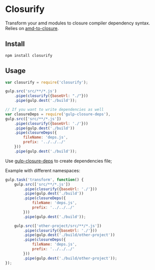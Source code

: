 Closurify
===================

Transform your amd modules to closure compiler dependency syntax.
Relies on [amd-to-closure](https://github.com/bramstein/amd-to-closure).

## Install
`npm install closurify`

## Usage
```javascript
var closurify = require('closurify');

gulp.src('src/**/*.js')
    .pipe(closurify({baseUrl: "./"}))
    .pipe(gulp.dest('./build'));

// If you want to write dependencies as well
var closureDeps = require('gulp-closure-deps'),
gulp.src(['src/**/*.js'])
    .pipe(closurify({baseUrl: './'}))
    .pipe(gulp.dest('./build'))
    .pipe(closureDeps({
        fileName: 'deps.js',
        prefix: '../../../'
    }))
    .pipe(gulp.dest('./build'));
```

Use [gulp-closure-deps](https://github.com/steida/gulp-closure-deps) to create dependencies file;

Example with different namespaces:
```javascript
gulp.task('transform', function() {
    gulp.src(['src/**/*.js'])
        .pipe(closurify({baseUrl: './'}))
        .pipe(gulp.dest('./build'))
        .pipe(closureDeps({
            fileName: 'deps.js',
            prefix: '../../../'
        }))
        .pipe(gulp.dest('./build'));

    gulp.src(['other-project/src/**/*.js'])
        .pipe(closurify({baseUrl: './'}))
        .pipe(gulp.dest('./build/other-project'))
        .pipe(closureDeps({
            fileName: 'deps.js',
            prefix: '../../../'
        }))
        .pipe(gulp.dest('./build/other-project'));
});
```
